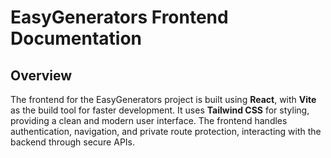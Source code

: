# EasyGenerators Frontend Documentation

## Overview
The frontend for the EasyGenerators project is built using **React**, with **Vite** as the build tool for faster development. It uses **Tailwind CSS** for styling, providing a clean and modern user interface. The frontend handles authentication, navigation, and private route protection, interacting with the backend through secure APIs.
